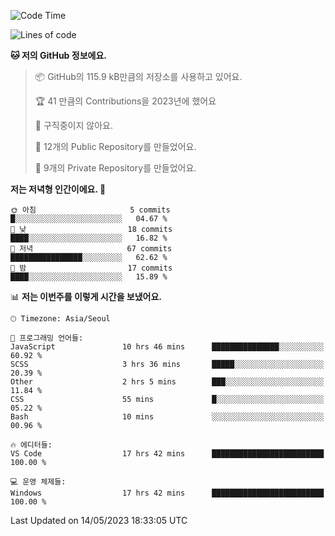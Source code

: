   <!--START_SECTION:waka-->
![Code Time](http://img.shields.io/badge/Code%20Time-27%20hrs%2054%20mins-blue)

![Lines of code](https://img.shields.io/badge/%EC%A0%80%EB%8A%94%20%EC%97%AC%ED%83%9C%EA%B9%8C%EC%A7%80%20-3.5%20million%20%EC%A4%84%EC%9D%98%20%EC%BD%94%EB%93%9C%EB%A5%BC%20%EC%9E%91%EC%84%B1%ED%96%88%EC%96%B4%EC%9A%94.-blue)

**🐱 저의 GitHub 정보에요.** 

> 📦 GitHub의 115.9 kB만큼의 저장소를 사용하고 있어요. 
 > 
> 🏆 41 만큼의 Contributions을 2023년에 했어요
 > 
> 🚫 구직중이지 않아요.
 > 
> 📜 12개의 Public Repository를 만들었어요. 
 > 
> 🔑 9개의 Private Repository를 만들었어요. 
 > 
**저는 저녁형 인간이에요. 🦉** 

```text
🌞 아침                     5 commits           █░░░░░░░░░░░░░░░░░░░░░░░░   04.67 % 
🌆 낮　                     18 commits          ████░░░░░░░░░░░░░░░░░░░░░   16.82 % 
🌃 저녁                     67 commits          ████████████████░░░░░░░░░   62.62 % 
🌙 밤　                     17 commits          ████░░░░░░░░░░░░░░░░░░░░░   15.89 % 
```


📊 **저는 이번주를 이렇게 시간을 보냈어요.** 

```text
🕑︎ Timezone: Asia/Seoul

💬 프로그래밍 언어들: 
JavaScript               10 hrs 46 mins      ███████████████░░░░░░░░░░   60.92 % 
SCSS                     3 hrs 36 mins       █████░░░░░░░░░░░░░░░░░░░░   20.39 % 
Other                    2 hrs 5 mins        ███░░░░░░░░░░░░░░░░░░░░░░   11.84 % 
CSS                      55 mins             █░░░░░░░░░░░░░░░░░░░░░░░░   05.22 % 
Bash                     10 mins             ░░░░░░░░░░░░░░░░░░░░░░░░░   00.96 % 

🔥 에디터들: 
VS Code                  17 hrs 42 mins      █████████████████████████   100.00 % 

💻 운영 체제들: 
Windows                  17 hrs 42 mins      █████████████████████████   100.00 % 
```


 Last Updated on 14/05/2023 18:33:05 UTC
<!--END_SECTION:waka-->
